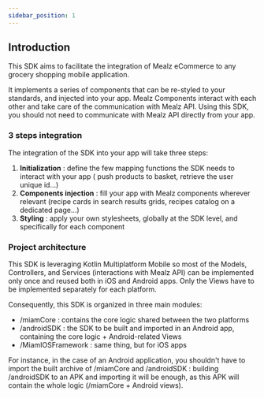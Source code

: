 ```yaml
---
sidebar_position: 1
---
```


## Introduction

This SDK aims to facilitate the integration of Mealz eCommerce to any grocery shopping mobile
application.

It implements a series of components that can be re-styled to your standards, and injected into your
app. Mealz Components interact with each other and take care of the communication with Mealz API.
Using this SDK, you should not need to communicate with Mealz API directly from your app.

### 3 steps integration

The integration of the SDK into your app will take three steps:

1. **Initialization** : define the few mapping functions the SDK needs to interact with your app (
   push products to basket, retrieve the user unique id...)
2. **Components injection** : fill your app with Mealz components wherever relevant (recipe cards in
   search results grids, recipes catalog on a dedicated page...)
3. **Styling** : apply your own stylesheets, globally at the SDK level, and specifically for each
   component

### Project architecture

This SDK is leveraging Kotlin Multiplatform Mobile so most of the Models, Controllers, and
Services (interactions with Mealz API) can be implemented only once and reused both in iOS and
Android apps. Only the Views have to be implemented separately for each platform.

Consequently, this SDK is organized in three main modules:

- /miamCore : contains the core logic shared between the two platforms
- /androidSDK : the SDK to be built and imported in an Android app, containing the core logic +
  Android-related Views
- /MiamIOSFramework : same thing, but for iOS apps

For instance, in the case of an Android application, you shouldn't have to import the built archive
of /miamCore and /androidSDK : building /androidSDK to an APK and importing it will be enough, as
this APK will contain the whole logic (/miamCore + Android views).